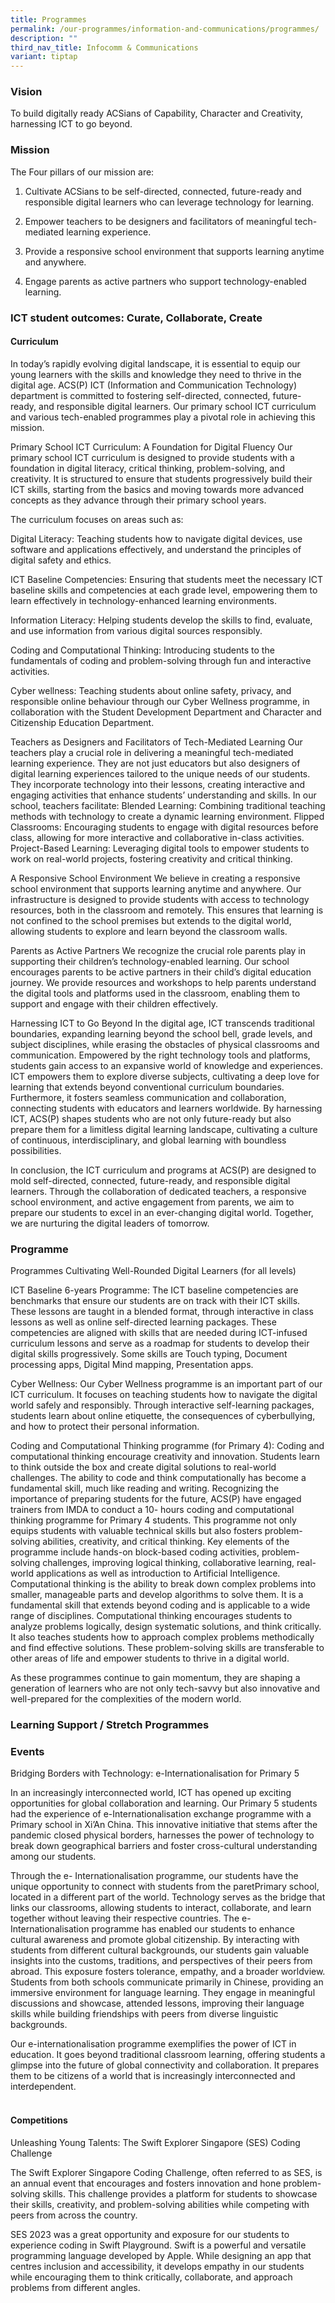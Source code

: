 ```yaml
---
title: Programmes
permalink: /our-programmes/information-and-communications/programmes/
description: ""
third_nav_title: Infocomm & Communications
variant: tiptap
---
```

<h3><strong>Vision</strong></h3>
<p>To build digitally ready ACSians of Capability, Character and Creativity,
harnessing ICT to go beyond.</p>
<h3><strong>Mission</strong></h3>
<p>The Four pillars of our mission are:&nbsp;</p>
<ol>
<li>
<p>Cultivate ACSians to be self-directed, connected, future-ready and responsible
digital learners who can leverage technology for learning.&nbsp;</p>
</li>
<li>
<p>Empower teachers to be designers and facilitators of meaningful tech-mediated
learning experience.&nbsp;</p>
</li>
<li>
<p>Provide a responsive school environment that supports learning anytime
and anywhere.&nbsp;</p>
</li>
<li>
<p>Engage parents as active partners who support technology-enabled learning.</p>
</li>
</ol>
<h3><strong>ICT student outcomes: Curate, Collaborate, Create</strong></h3>
<h4>Curriculum</h4>
<p>In today’s rapidly evolving digital landscape, it is essential to equip
our young learners with the skills and knowledge they need to thrive in
the digital age. ACS(P) ICT (Information and Communication Technology)
department is committed to fostering self-directed, connected, future-ready,
and responsible digital learners. Our primary school ICT curriculum and
various tech-enabled programmes play a pivotal role in achieving this mission.</p>
<p>Primary School ICT Curriculum: A Foundation for Digital Fluency Our primary
school ICT curriculum is designed to provide students with a foundation
in digital literacy, critical thinking, problem-solving, and creativity.
It is structured to ensure that students progressively build their ICT
skills, starting from the basics and moving towards more advanced concepts
as they advance through their primary school years.</p>
<p>The curriculum focuses on areas such as:</p>
<p>Digital Literacy: Teaching students how to navigate digital devices, use
software and applications effectively, and understand the principles of
digital safety and ethics.</p>
<p>ICT Baseline Competencies: Ensuring that students meet the necessary ICT
baseline skills and competencies at each grade level, empowering them to
learn effectively in technology-enhanced learning environments.</p>
<p>Information Literacy: Helping students develop the skills to find, evaluate,
and use information from various digital sources responsibly.</p>
<p>Coding and Computational Thinking: Introducing students to the fundamentals
of coding and problem-solving through fun and interactive activities.</p>
<p>Cyber wellness: Teaching students about online safety, privacy, and responsible
online behaviour through our Cyber Wellness programme, in collaboration
with the Student Development Department and Character and Citizenship Education
Department.</p>
<p>Teachers as Designers and Facilitators of Tech-Mediated Learning Our teachers
play a crucial role in delivering a meaningful tech-mediated learning experience.
They are not just educators but also designers of digital learning experiences
tailored to the unique needs of our students. They incorporate technology
into their lessons, creating interactive and engaging activities that enhance
students’ understanding and skills. In our school, teachers facilitate:
Blended Learning: Combining traditional teaching methods with technology
to create a dynamic learning environment. Flipped Classrooms: Encouraging
students to engage with digital resources before class, allowing for more
interactive and collaborative in-class activities. Project-Based Learning:
Leveraging digital tools to empower students to work on real-world projects,
fostering creativity and critical thinking.</p>
<p>A Responsive School Environment We believe in creating a responsive school
environment that supports learning anytime and anywhere. Our infrastructure
is designed to provide students with access to technology resources, both
in the classroom and remotely. This ensures that learning is not confined
to the school premises but extends to the digital world, allowing students
to explore and learn beyond the classroom walls.</p>
<p>Parents as Active Partners We recognize the crucial role parents play
in supporting their children’s technology-enabled learning. Our school
encourages parents to be active partners in their child’s digital education
journey. We provide resources and workshops to help parents understand
the digital tools and platforms used in the classroom, enabling them to
support and engage with their children effectively.</p>
<p>Harnessing ICT to Go Beyond In the digital age, ICT transcends traditional
boundaries, expanding learning beyond the school bell, grade levels, and
subject disciplines, while erasing the obstacles of physical classrooms
and communication. Empowered by the right technology tools and platforms,
students gain access to an expansive world of knowledge and experiences.
ICT empowers them to explore diverse subjects, cultivating a deep love
for learning that extends beyond conventional curriculum boundaries. Furthermore,
it fosters seamless communication and collaboration, connecting students
with educators and learners worldwide. By harnessing ICT, ACS(P) shapes
students who are not only future-ready but also prepare them for a limitless
digital learning landscape, cultivating a culture of continuous, interdisciplinary,
and global learning with boundless possibilities.</p>
<p>In conclusion, the ICT curriculum and programs at ACS(P) are designed
to mold self-directed, connected, future-ready, and responsible digital
learners. Through the collaboration of dedicated teachers, a responsive
school environment, and active engagement from parents, we aim to prepare
our students to excel in an ever-changing digital world. Together, we are
nurturing the digital leaders of tomorrow.</p>
<h3><strong>Programme</strong></h3>
<p>Programmes Cultivating Well-Rounded Digital Learners (for all levels)</p>
<p>ICT Baseline 6-years Programme: The ICT baseline competencies are benchmarks
that ensure our students are on track with their ICT skills. These lessons
are taught in a blended format, through interactive in class lessons as
well as online self-directed learning packages. These competencies are
aligned with skills that are needed during ICT-infused curriculum lessons
and serve as a roadmap for students to develop their digital skills progressively.
Some skills are Touch typing, Document processing apps, Digital Mind mapping,
Presentation apps.</p>
<p>Cyber Wellness: Our Cyber Wellness programme is an important part of our
ICT curriculum. It focuses on teaching students how to navigate the digital
world safely and responsibly. Through interactive self-learning packages,
students learn about online etiquette, the consequences of cyberbullying,
and how to protect their personal information.</p>
<p>Coding and Computational Thinking programme (for Primary 4): Coding and
computational thinking encourage creativity and innovation. Students learn
to think outside the box and create digital solutions to real-world challenges.
The ability to code and think computationally has become a fundamental
skill, much like reading and writing. Recognizing the importance of preparing
students for the future, ACS(P) have engaged trainers from IMDA to conduct
a 10- hours coding and computational thinking programme for Primary 4 students.
This programme not only equips students with valuable technical skills
but also fosters problem-solving abilities, creativity, and critical thinking.
Key elements of the programme include hands-on block-based coding activities,
problem-solving challenges, improving logical thinking, collaborative learning,
real-world applications as well as introduction to Artificial Intelligence.
Computational thinking is the ability to break down complex problems into
smaller, manageable parts and develop algorithms to solve them. It is a
fundamental skill that extends beyond coding and is applicable to a wide
range of disciplines. Computational thinking encourages students to analyze
problems logically, design systematic solutions, and think critically.
It also teaches students how to approach complex problems methodically
and find effective solutions. These problem-solving skills are transferable
to other areas of life and empower students to thrive in a digital world.</p>
<p>As these programmes continue to gain momentum, they are shaping a generation
of learners who are not only tech-savvy but also innovative and well-prepared
for the complexities of the modern world.</p>
<h3><strong>Learning Support / Stretch Programmes</strong></h3>
<h3>Events</h3>
<p>Bridging Borders with Technology: e-Internationalisation for Primary 5</p>
<p>In an increasingly interconnected world, ICT has opened up exciting opportunities
for global collaboration and learning. Our Primary 5 students had the experience
of e-Internationalisation exchange programme with a Primary school in Xi’An
China. This innovative initiative that stems after the pandemic closed
physical borders, harnesses the power of technology to break down geographical
barriers and foster cross-cultural understanding among our students.</p>
<p>Through the e- Internationalisation programme, our students have the unique
opportunity to connect with students from the paretPrimary school, located
in a different part of the world. Technology serves as the bridge that
links our classrooms, allowing students to interact, collaborate, and learn
together without leaving their respective countries. The e-Internationalisation
programme has enabled our students to enhance cultural awareness and promote
global citizenship. By interacting with students from different cultural
backgrounds, our students gain valuable insights into the customs, traditions,
and perspectives of their peers from abroad. This exposure fosters tolerance,
empathy, and a broader worldview. Students from both schools communicate
primarily in Chinese, providing an immersive environment for language learning.
They engage in meaningful discussions and showcase, attended lessons, improving
their language skills while building friendships with peers from diverse
linguistic backgrounds.</p>
<p>Our e-internationalisation programme exemplifies the power of ICT in education.
It goes beyond traditional classroom learning, offering students a glimpse
into the future of global connectivity and collaboration. It prepares them
to be citizens of a world that is increasingly interconnected and interdependent.</p>
<h4><br>Competitions</h4>
<p>Unleashing Young Talents: The Swift Explorer Singapore (SES) Coding Challenge</p>
<p>The Swift Explorer Singapore Coding Challenge, often referred to as SES,
is an annual event that encourages and fosters innovation and hone problem-solving
skills. This challenge provides a platform for students to showcase their
skills, creativity, and problem-solving abilities while competing with
peers from across the country.</p>
<p>SES 2023 was a great opportunity and exposure for our students to experience
coding in Swift Playground. Swift is a powerful and versatile programming
language developed by Apple. While designing an app that centres inclusion
and accessibility, it develops empathy in our students while encouraging
them to think critically, collaborate, and approach problems from different
angles.</p>
<p>
<br>
</p>